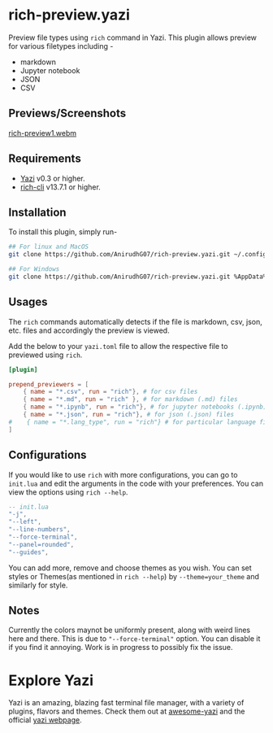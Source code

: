 # rich-preview.yazi

Preview file types using `rich` command in Yazi. This plugin allows preview for various filetypes including -

- markdown
- Jupyter notebook
- JSON
- CSV

## Previews/Screenshots
[rich-preview1.webm](https://github.com/user-attachments/assets/580e36a8-249f-48a8-95fc-8c3d60e6a7d7)

## Requirements

- [Yazi](https://github.com/sxyazi/yazi) v0.3 or higher.
- [rich-cli](https://github.com/Textualize/rich) v13.7.1 or higher.

## Installation

To install this plugin, simply run-

```bash
## For linux and MacOS
git clone https://github.com/AnirudhG07/rich-preview.yazi.git ~/.config/yazi/plugins/rich-preview.yazi

## For Windows
git clone https://github.com/AnirudhG07/rich-preview.yazi.git %AppData%\yazi\config\plugins\rich-preview.yazi
```

## Usages

The `rich` commands automatically detects if the file is markdown, csv, json, etc. files and accordingly the preview is viewed.

Add the below to your `yazi.toml` file to allow the respective file to previewed using `rich`.

```toml
[plugin]

prepend_previewers = [
    { name = "*.csv", run = "rich"}, # for csv files
    { name = "*.md", run = "rich" }, # for markdown (.md) files
    { name = "*.ipynb", run = "rich"}, # for jupyter notebooks (.ipynb)
    { name = "*.json", run = "rich"}, # for json (.json) files
#    { name = "*.lang_type", run = "rich"} # for particular language files eg. .py, .go., .lua, etc.
]
```

## Configurations

If you would like to use `rich` with more configurations, you can go to `init.lua` and edit the arguments in the code with your preferences. You can view the options using `rich --help`.

```lua
-- init.lua
"-j",
"--left",
"--line-numbers",
"--force-terminal",
"--panel=rounded",
"--guides",
```

You can add more, remove and choose themes as you wish. You can set styles or Themes(as mentioned in `rich --help`) by `--theme=your_theme` and similarly for style.

## Notes

Currently the colors maynot be uniformly present, along with weird lines here and there. This is due to `"--force-terminal"` option. You can disable it if you find it annoying. Work is in progress to possibly fix the issue.

# Explore Yazi

Yazi is an amazing, blazing fast terminal file manager, with a variety of plugins, flavors and themes. Check them out at [awesome-yazi](https://github.com/AnirudhG07/awesome-yazi) and the official [yazi webpage](https://yazi-rs.github.io/).
